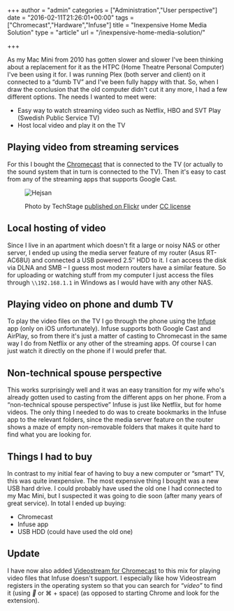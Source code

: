 +++
author = "admin"
categories = ["Administration","User perspective"]
date = "2016-02-11T21:26:01+00:00"
tags = ["Chromecast","Hardware","Infuse"]
title = "Inexpensive Home Media Solution"
type = "article"
url = "/inexpensive-home-media-solution/"

+++

As my Mac Mini from 2010 has gotten slower and slower I've been thinking about a replacement for it as the HTPC (Home Theatre Personal Computer) I've been using it for. I was running Plex (both server and client) on it connected to a &#8220;dumb TV&#8221; and I've been fully happy with that. So, when I draw the conclusion that the old computer didn't cut it any more, I had a few different options. The needs I wanted to meet were:

  * Easy way to watch streaming video such as Netflix, HBO and SVT Play (Swedish Public Service TV)
  * Host local video and play it on the TV

## Playing video from streaming services

For this I bought the [Chromecast][1] that is connected to the TV (or actually to the sound system that in turn is connected to the TV). Then it's easy to cast from any of the streaming apps that supports Google Cast.

<figure class="image-border">
  <img src="../images/21867299155_84354a3d5e_k-1024x683.jpg" alt="Hejsan">
    <figcaption>
      <p>Photo by TechStage <a href="https://www.flickr.com/photos/bestboyzde/21867299155/in/photostream/">published on Flickr</a> under <a href="https://creativecommons.org/licenses/by-nd/2.0/">CC license</a></p> 
    </figcaption>    
</figure>

## Local hosting of video

Since I live in an apartment which doesn't fit a large or noisy NAS or other server, I ended up using the media server feature of my router (Asus RT-AC68U) and connected a USB powered 2.5&#8243; HDD to it. I can access the disk via DLNA and SMB &#8211; I guess most modern routers have a similar feature. So for uploading or watching stuff from my computer I just access the files through `\\192.168.1.1` in Windows as I would have with any other NAS.

## Playing video on phone and dumb TV

To play the video files on the TV I go through the phone using the [Infuse][4] app (only on iOS unfortunately). Infuse supports both Google Cast and AirPlay, so from there it's just a matter of casting to Chromecast in the same way I do from Netflix or any other of the streaming apps. Of course I can just watch it directly on the phone if I would prefer that.

## Non-technical spouse perspective

This works surprisingly well and it was an easy transition for my wife who's already gotten used to casting from the different apps on her phone. From a &#8220;non-technical spouse perspective&#8221; Infuse is just like Netflix, but for home videos. The only thing I needed to do was to create bookmarks in the Infuse app to the relevant folders, since the media server feature on the router shows a maze of empty non-removable folders that makes it quite hard to find what you are looking for.

## Things I had to buy

In contrast to my initial fear of having to buy a new computer or &#8220;smart&#8221; TV, this was quite inexpensive. The most expensive thing I bought was a new USB hard drive. I could probably have used the old one I had connected to my Mac Mini, but I suspected it was going to die soon (after many years of great service). In total I ended up buying:

* Chromecast
* Infuse app
* USB HDD (could have used the old one)

## Update

I have now also added [Videostream for Chromecast][5] to this mix for playing video files that Infuse doesn't support. I especially like how Videostream registers in the operating system so that you can search for _&#8220;video&#8221;_ to find it (using <i class="fa fa-fw"></i> or ⌘ + space) (as opposed to starting Chrome and look for the extension).

 [1]: https://www.google.com/chrome/devices/chromecast/
 [2]: https://www.flickr.com/photos/bestboyzde/21867299155/in/photostream/
 [3]: https://creativecommons.org/licenses/by-nd/2.0/
 [4]: http://firecore.com/infuse
 [5]: http://getvideostream.com